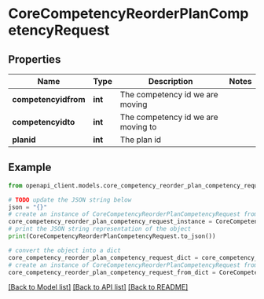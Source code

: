 # CoreCompetencyReorderPlanCompetencyRequest


## Properties

Name | Type | Description | Notes
------------ | ------------- | ------------- | -------------
**competencyidfrom** | **int** | The competency id we are moving | 
**competencyidto** | **int** | The competency id we are moving to | 
**planid** | **int** | The plan id | 

## Example

```python
from openapi_client.models.core_competency_reorder_plan_competency_request import CoreCompetencyReorderPlanCompetencyRequest

# TODO update the JSON string below
json = "{}"
# create an instance of CoreCompetencyReorderPlanCompetencyRequest from a JSON string
core_competency_reorder_plan_competency_request_instance = CoreCompetencyReorderPlanCompetencyRequest.from_json(json)
# print the JSON string representation of the object
print(CoreCompetencyReorderPlanCompetencyRequest.to_json())

# convert the object into a dict
core_competency_reorder_plan_competency_request_dict = core_competency_reorder_plan_competency_request_instance.to_dict()
# create an instance of CoreCompetencyReorderPlanCompetencyRequest from a dict
core_competency_reorder_plan_competency_request_from_dict = CoreCompetencyReorderPlanCompetencyRequest.from_dict(core_competency_reorder_plan_competency_request_dict)
```
[[Back to Model list]](../README.md#documentation-for-models) [[Back to API list]](../README.md#documentation-for-api-endpoints) [[Back to README]](../README.md)


